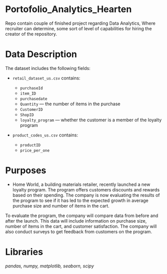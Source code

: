 # Portofolio_Analytics_Hearten
Repo contain couple of finished project regarding Data Analytics, Where recruiter can determine, some sort of level of capabilities for hiring the creator of the repository. 

# Data Description

The dataset includes the following fields:

- `retail_dataset_us.csv` contains:

    - `purchaseId`
    - `item_ID`
    - `purchasedate`
    - `Quantity` — the number of items in the purchase
    - `CustomerID`
    - `ShopID`
    - `loyalty_program` — whether the customer is a member of the loyalty program


- `product_codes_us.csv` contains:

    - `productID`
    - `price_per_one`
    
    
# Purposes
- Home World, a building materials retailer, recently launched a new loyalty program. The program offers customers discounts and rewards based on their spending. The company is now evaluating the results of the program to see if it has led to the expected growth in average purchase size and number of items in the cart.

To evaluate the program, the company will compare data from before and after the launch. This data will include information on purchase size, number of items in the cart, and customer satisfaction. The company will also conduct surveys to get feedback from customers on the program.


# Libraries
*pandas, numpy, matplotlib, seaborn, scipy* 
